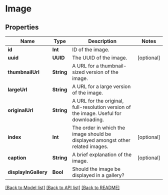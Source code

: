# Image

## Properties
Name | Type | Description | Notes
------------ | ------------- | ------------- | -------------
**id** | **Int** | ID of the image. | 
**uuid** | **UUID** | The UUID of the image. | [optional] 
**thumbnailUrl** | **String** | A URL for a thumbnail-sized version of the image. | 
**largeUrl** | **String** | A URL for a large version of the image. | 
**originalUrl** | **String** | A URL for the original, full-resolution version of the image. Useful for downloading. | 
**index** | **Int** | The order in which the image should be displayed amongst other related images. | [optional] 
**caption** | **String** | A brief explanation of the image. | [optional] 
**displayInGallery** | **Bool** | Should the image be displayed in a gallery? | 

[[Back to Model list]](../README.md#documentation-for-models) [[Back to API list]](../README.md#documentation-for-api-endpoints) [[Back to README]](../README.md)



